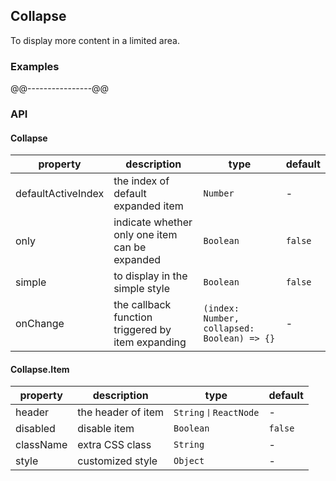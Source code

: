 ## Collapse
To display more content in a limited area.
### Examples
@@----------------@@
### API
#### Collapse
property | description | type | default
-----|------| ---- | ---
defaultActiveIndex | the index of default expanded item | ```Number``` | -
only | indicate whether only one item can be expanded | ```Boolean``` | ```false```
simple | to display in the simple style | ```Boolean``` | ```false```
onChange | the callback function triggered by item expanding | ```(index: Number, collapsed: Boolean) => {}``` | -

#### Collapse.Item
property | description | type | default
-----|------| ---- | ---
header | the header of item | ```String丨ReactNode``` | -
disabled | disable item | ```Boolean``` | ```false```
className | extra CSS class | ```String``` | -
style | customized style | ```Object``` | -
